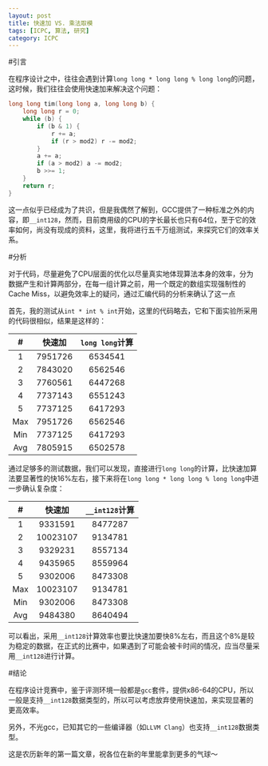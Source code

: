 ```yaml
---
layout: post
title: 快速加 VS. 乘法取模
tags: [ICPC, 算法, 研究]
category: ICPC
---
```


#引言

在程序设计之中，往往会遇到计算`long long * long long % long long`的问题，这时候，我们往往会使用快速加来解决这个问题：

```cpp
long long tim(long long a, long long b) {
    long long r = 0;
    while (b) {
        if (b & 1) {
            r += a;
            if (r > mod2) r -= mod2;
        }
        a += a;
        if (a > mod2) a -= mod2;
        b >>= 1;
    }
    return r;
}
```

这一点似乎已经成为了共识，但是我偶然了解到，GCC提供了一种标准之外的内容，即`__int128`，然而，目前商用级的CPU的字长最长也只有64位，至于它的效率如何，尚没有现成的资料，这里，我将进行五千万组测试，来探究它们的效率关系。

#分析

对于代码，尽量避免了CPU层面的优化以尽量真实地体现算法本身的效率，分为数据产生和计算两部分，在每一组计算之前，用一个既定的数组实现强制性的Cache Miss，以避免效率上的疑问，通过汇编代码的分析来确认了这一点

首先，我的测试从`int * int % int`开始，这里的代码略去，它和下面实验所采用的代码很相似，结果是这样的：

| # | 快速加 | `long long`计算 |
|:-:|:-----:|:------------:|| 1 |7951726|6534541|| 2 |7843020|6562546|| 3 |7760561|6447268|| 4 |7737143|6551243|| 5 |7737125|6417293||Max|7951726|6562546||Min|7737125|6417293||Avg|7805915|6502578|通过足够多的测试数据，我们可以发现，直接进行`long long`的计算，比快速加算法要显著性的快16%左右，接下来将在`long long * long long % long long`中进一步确认复杂度：
| # |  快速加 |`__int128`计算|
|:-:|:------:|:-----------:|| 1 |9331591 |8477287|| 2 |10023107|9134781|| 3 |9329231 |8557134|| 4 |9435965 |8559964|| 5 |9302006 |8473308||Max|10023107|9134781||Min|9302006 |8473308||Avg|9484380 |8640494|

可以看出，采用`__int128`计算效率也要比快速加要快8%左右，而且这个8%是较为稳定的数据，在正式的比赛中，如果遇到了可能会被卡时间的情况，应当尽量采用`__int128`进行计算。

#结论

在程序设计竞赛中，鉴于评测环境一般都是`gcc`套件，提供x86-64的CPU，所以一般是支持`__int128`数据类型的，所以可以考虑放弃使用快速加，来实现显著的更高效率。

另外，不光gcc，已知其它的一些编译器（如`LLVM Clang`）也支持`__int128`数据类型。

这是农历新年的第一篇文章，祝各位在新的年里能拿到更多的气球～